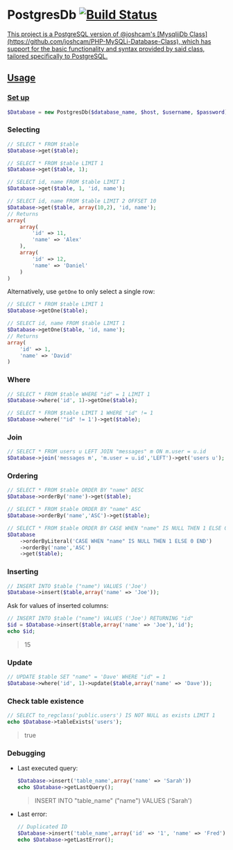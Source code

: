 <h1>PostgresDb <a href="https://travis-ci.org/DJDavid98/PHP-PostgreSQL-Database-Class"><img alt="Build Status" src="https://travis-ci.org/DJDavid98/PHP-PostgreSQL-Database-Class.svg"]</a></h1>
This project is a PostgreSQL version of @joshcam's [MysqliiDb Class](https://github.com/joshcam/PHP-MySQLi-Database-Class), which has support for the basic functionality and syntax provided by said class, tailored specifically to PostgreSQL.

## Usage
### Set up
```php
$Database = new PostgresDb($database_name, $host, $username, $password);
```
### Selecting
```php
// SELECT * FROM $table
$Database->get($table);

// SELECT * FROM $table LIMIT 1
$Database->get($table, 1);

// SELECT id, name FROM $table LIMIT 1
$Database->get($table, 1, 'id, name');

// SELECT id, name FROM $table LIMIT 2 OFFSET 10
$Database->get($table, array(10,2), 'id, name');
// Returns
array(
    array(
        'id' => 11,
        'name' => 'Alex'
    ),
    array(
        'id' => 12,
        'name' => 'Daniel'
    )
)
```
Alternatively, use `getOne` to only select a single row:
```php
// SELECT * FROM $table LIMIT 1
$Database->getOne($table);

// SELECT id, name FROM $table LIMIT 1
$Database->getOne($table, 'id, name');
// Returns
array(
    'id' => 1,
    'name' => 'David'
)
```
### Where
```php
// SELECT * FROM $table WHERE "id" = 1 LIMIT 1
$Database->where('id', 1)->getOne($table);

// SELECT * FROM $table LIMIT 1 WHERE "id" != 1
$Database->where('"id" != 1')->get($table);
```
### Join
```php
// SELECT * FROM users u LEFT JOIN "messages" m ON m.user = u.id
$Database->join('messages m', 'm.user = u.id','LEFT')->get('users u');
```
### Ordering
```php
// SELECT * FROM $table ORDER BY "name" DESC
$Database->orderBy('name')->get($table);

// SELECT * FROM $table ORDER BY "name" ASC
$Database->orderBy('name','ASC')->get($table);

// SELECT * FROM $table ORDER BY CASE WHEN "name" IS NULL THEN 1 ELSE 0 END DESC, "name" ASC
$Database
    ->orderByLiteral('CASE WHEN "name" IS NULL THEN 1 ELSE 0 END')
    ->orderBy('name','ASC')
    ->get($table);
```
### Inserting
```php
// INSERT INTO $table ("name") VALUES ('Joe')
$Database->insert($table,array('name' => 'Joe'));
```
Ask for values of inserted columns:
```php
// INSERT INTO $table ("name") VALUES ('Joe') RETURNING "id"
$id = $Database->insert($table,array('name' => 'Joe'),'id');
echo $id;
```

>15

### Update
```php
// UPDATE $table SET "name" = 'Dave' WHERE "id" = 1
$Database->where('id', 1)->update($table,array('name' => 'Dave'));
```
### Check table existence
```php
// SELECT to_regclass('public.users') IS NOT NULL as exists LIMIT 1
echo $Database->tableExists('users');
```

>true

### Debugging
 - Last executed query:
   ```php
   $Database->insert('table_name',array('name' => 'Sarah'))
   echo $Database->getLastQuery();
   ```

   >INSERT INTO "table_name" ("name") VALUES ('Sarah')

 - Last error:
   ```php
   // Duplicated ID
   $Database->insert('table_name',array('id' => '1', 'name' => 'Fred'))
   echo $Database->getLastError();
   ```
